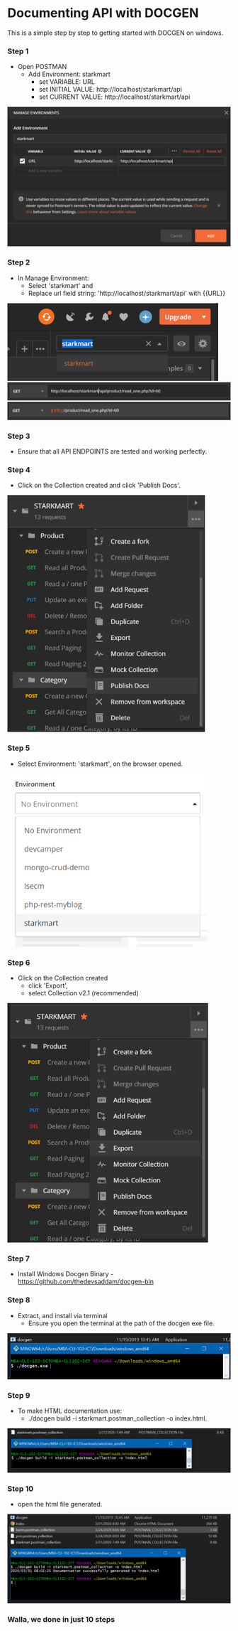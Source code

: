 # Documenting API with DOCGEN

This is a simple step by step to getting started with DOCGEN on windows.

### Step 1

- Open POSTMAN 
    - Add Environment: starkmart
        - set VARIABLE: URL
        - set INITIAL VALUE: http://localhost/starkmart/api
        - set CURRENT VALUE: http://localhost/starkmart/api

![Step 1](docgen-1.png)

### Step 2

- In Manage Environment:
  - Select 'starkmart' and
  - Replace url field string: 'http://localhost/starkmart/api' with {{URL}}

![Step 2](docgen-2.png)
![Step 2.1](docgen-2.1.png)
![Step 2.2](docgen-2.2.png)

### Step 3

- Ensure that all API ENDPOINTS are tested and working perfectly.

### Step 4

- Click on the Collection created and click 'Publish Docs'.

![Step 4](docgen-4.png)

### Step 5

- Select Environment: 'starkmart', on the browser opened.

![Step 5](docgen-5.png)

### Step 6

- Click on the Collection created
    - click 'Export', 
    - select Collection v2.1 (recommended)

![Step 6](docgen-6.png)

### Step 7

- Install Windows Docgen Binary - https://github.com/thedevsaddam/docgen-bin

### Step 8

- Extract, and install via terminal 
    - Ensure you open the terminal at the path of the docgen exe file.

![Step 8](docgen-8.png)

### Step 9

- To make HTML documentation use: 
    - ./docgen build -i starkmart.postman_collection -o index.html.

![Step 9](docgen-9.png)

### Step 10

- open the html file generated.

![Step 10](docgen-10.png)

### Walla, we done in just 10 steps
